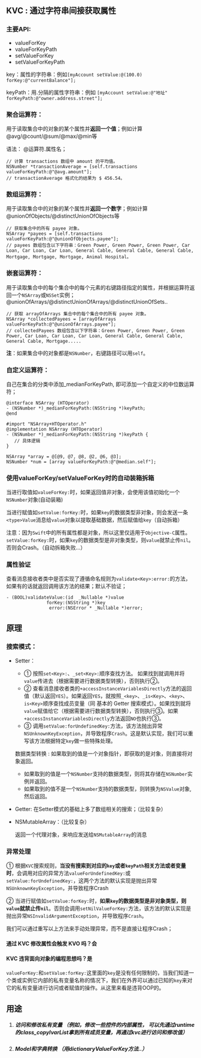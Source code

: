## KVC : 通过字符串间接获取属性

### 主要API: 

- valueForKey
- valueForKeyPath
- setValueForKey
- setValueForKeyPath

key：属性的字符串：例如`[myAccount setValue:@(100.0) forKey:@"currentBalance"];`

keyPath：用.分隔的属性字符串：例如 `[myAccount setValue:@"地址" forKeyPath:@"owner.address.street"];`

### 聚合运算符：

用于读取集合中的对象的某个属性并**返回一个值**；例如计算@avg/@count/@sum/@max/@min等

语法： @运算符.属性名；

```objc
// 计算 transactions 数组中 amount 的平均值。
NSNumber *transactionAverage = [self.transactions valueForKeyPath:@"@avg.amount"];
// transactionAverage 格式化的结果为 $ 456.54。
```

### 数组运算符：

用于读取集合中的对象的某个属性并**返回一个数字**；例如计算@unionOfObjects/@distinctUnionOfObjects等

```objc
// 获取集合中的所有 payee 对象。
NSArray *payees = [self.transactions valueForKeyPath:@"@unionOfObjects.payee"];
// payees 数组包含以下字符串：Green Power, Green Power, Green Power, Car Loan, Car Loan, Car Loan, General Cable, General Cable, General Cable, Mortgage, Mortgage, Mortgage, Animal Hospital。
```

### **嵌套运算符：**

用于读取集合中的每个集合中的每个元素的右键路径指定的属性，并根据运算符返回一个`NSArray`或`NSSet`实例；@unionOfArrays/@distinctUnionOfArrays/@distinctUnionOfSets..

```objc
// 获取 arrayOfArrays 集合中的每个集合中的所有 payee 对象。
NSArray *collectedPayees = [arrayOfArrays valueForKeyPath:@"@unionOfArrays.payee"];
// collectedPayees 数组包含以下字符串：Green Power, Green Power, Green Power, Car Loan, Car Loan, Car Loan, General Cable, General Cable, General Cable, Mortgage.....
```

**注**：如果集合中的对象都是`NSNumber`，右键路径可以用`self`。

### 自定义运算符：

自己在集合的分类中添加_medianForKeyPath, 即可添加一个自定义的中位数运算符；

```objc
@interface NSArray (HTOperator)
- (NSNumber *)_medianForKeyPath:(NSString *)keyPath;
@end

#import "NSArray+HTOperator.h"
@implementation NSArray (HTOperator)
- (NSNumber *)_medianForKeyPath:(NSString *)keyPath {
   // 具体逻辑
}
```

```objc
NSArray *array = @[@9, @7, @8, @2, @6, @3];
NSNumber *num = [array valueForKeyPath:@"@median.self"];
```

### 使用valueForKey/setValueForKey时的自动装箱拆箱

当进行取值如`valueForKey:`时，如果返回值非对象，会使用该值初始化一个`NSNumber`对象(自动装箱)

当进行赋值如`setValue:forKey:`时，如果`key`的数据类型非对象，则会发送一条`<type>Value`消息给`value`对象以提取基础数据，然后赋值给`key`（自动拆箱）

注意：因为`Swift`中的所有属性都是对象，所以这里仅适用于`Objective-C`属性。`setValue:forKey:`时，如果`key`的数据类型是非对象类型，则`value`就禁止传`nil`。否则会Crash。（自动拆箱失败...）

### 属性验证

查看消息接收者类中是否实现了遵循命名规则为`validate<Key>:error:`的方法，如果有的话就返回调用该方法的结果；默认不验证；

```objc
- (BOOL)validateValue:(id  _Nullable *)value 
               forKey:(NSString *)key 
                error:(NSError * _Nullable *)error;
```



## 原理

### 搜索模式：

- Setter：

  - ① 按照`set<Key>:`、`_set<Key>:`顺序查找方法。
    如果找到就调用并将`value`传进去（根据需要进行数据类型转换），否则执行②。
  - ② 查看消息接收者类的`+accessInstanceVariablesDirectly`方法的返回值（默认返回`YES`）。如果返回`YES`，就按照`_<key>`、`_is<Key>`、`<key>`、`is<Key>`顺序查找成员变量（同 基本的 Getter 搜索模式）。如果找到就将`value`赋值给它（根据需要进行数据类型转换），否则执行③。如果`+accessInstanceVariablesDirectly`方法返回`NO`也执行③。
  - ③ 调用`setValue:forUndefinedKey:`方法，该方法抛出异常`NSUnknownKeyException`，并导致程序`Crash`。这是默认实现，我们可以重写该方法根据特定`key`做一些特殊处理。

  数据类型转换 : 如果取到的值是一个对象指针，即获取的是对象，则直接将对象返回。

  - 如果取到的值是一个`NSNumber`支持的数据类型，则将其存储在`NSNumber`实例并返回。
  - 如果取到的值不是一个`NSNumber`支持的数据类型，则转换为`NSValue`对象, 然后返回。

- Getter: 在Setter模式的基础上多了数组相关的搜索；（比较复杂）

- NSMutableArray：（比较复杂）

  返回一个代理对象，来响应发送给`NSMutableArray`的消息

### 异常处理

① 根据`KVC`搜索规则，**当没有搜索到对应的`key`或者`keyPath`相关方法或者变量时**，会调用对应的异常方法`valueForUndefinedKey:`或`setValue:forUndefinedKey:`，这两个方法的默认实现是抛出异常`NSUnknownKeyException`，并导致程序Crash

② 当进行赋值如`setValue:forKey:`时，**如果`key`的数据类型是非对象类型，则`value`就禁止传`nil`**。否则会调用`setNilValueForKey:`方法，该方法的默认实现是抛出异常`NSInvalidArgumentException`，并导致程序`Crash`。

我们可以通过重写以上方法来手动处理异常，而不是直接让程序Crash；



#### 通过 KVC 修改属性会触发 KVO 吗？会

#### KVC 违背面向对象的编程思想吗？是

`valueForKey:`和`setValue:forKey:`这里面的`key`是没有任何限制的，当我们知道一个类或实例它内部的私有变量名称的情况下，我们在外界可以通过已知的`key`来对它的私有变量进行访问或者赋值的操作。从这里来看是违背OOP的。



## 用途

1. ##### 访问和修改私有变量 （例如，修改一些控件的内部属性， 可以先通过runtime的class_copyIvarList拿到所有成员变量，再通过kvc进行访问和修改值）

2. ##### Model和字典转换 （用dictionaryValueForKey方法..）